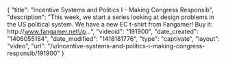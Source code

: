 {
    "title": "Incentive Systems and Politics I - Making Congress Responsib",
    "description": "This week, we start a series looking at design problems in the US political system. We have a new EC t-shirt from Fangamer! Buy it: http:\/\/www.fangamer.net\/p...",
    "videoid": "191900",
    "date_created": "1406055184",
    "date_modified": "1418181776",
    "type": "captivate",
    "layout": "video",
    "url": "\/v\/incentive-systems-and-politics-i-making-congress-responsib\/191900"
}
